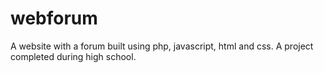 # webforum
A website with a forum built using php, javascript, html and css. A project completed during high school.
